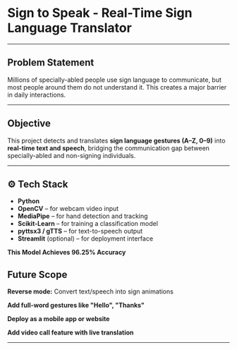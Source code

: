 #  Sign to Speak - Real-Time Sign Language Translator

---

##  Problem Statement
Millions of specially-abled people use sign language to communicate, but most people around them do not understand it. This creates a major barrier in daily interactions.

---

##  Objective
This project detects and translates **sign language gestures (A–Z, 0–9)** into **real-time text and speech**, bridging the communication gap between specially-abled and non-signing individuals.

---

## ⚙️ Tech Stack
- **Python**
- **OpenCV** – for webcam video input
- **MediaPipe** – for hand detection and tracking
- **Scikit-Learn** – for training a classification model
- **pyttsx3 / gTTS** – for text-to-speech output
- **Streamlit** (optional) – for deployment interface

**This Model Achieves 96.25% Accuracy**

## Future Scope
**Reverse mode:** Convert text/speech into sign animations

**Add full-word gestures like "Hello", "Thanks"**

**Deploy as a mobile app or website**

**Add video call feature with live translation**

---
